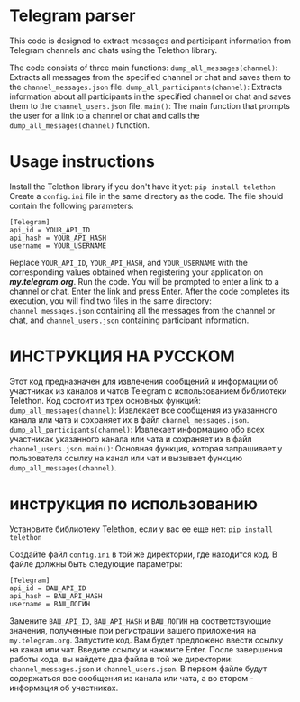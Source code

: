 # Telegram parser
This code is designed to extract messages and participant information from Telegram channels and chats using the Telethon library.

The code consists of three main functions: `dump_all_messages(channel)`: Extracts all messages from the specified channel or chat and saves them to the `channel_messages.json` file. `dump_all_participants(channel)`: Extracts information about all participants in the specified channel or chat and saves them to the `channel_users.json` file. `main()`: The main function that prompts the user for a link to a channel or chat and calls the `dump_all_messages(channel)`
function.
# Usage instructions
Install the Telethon library if you don't have it yet: `pip install telethon`
Create a `config.ini` file in the same directory as the code. The file should contain the following parameters:
```
[Telegram]
api_id = YOUR_API_ID
api_hash = YOUR_API_HASH
username = YOUR_USERNAME
```
Replace `YOUR_API_ID`, `YOUR_API_HASH`, and `YOUR_USERNAME` with the corresponding values obtained when registering your application on ***my.telegram.org***. Run the code. You will be prompted to enter a link to a channel or chat. Enter the link and press Enter. After the code completes its execution, you will find two files in the same directory: `channel_messages.json` containing all the messages from the channel or chat, and `channel_users.json` containing participant information. 


# ИНСТРУКЦИЯ НА РУССКОМ 


Этот код предназначен для извлечения сообщений и информации об участниках из каналов и чатов Telegram с использованием библиотеки Telethon. Код состоит из трех основных функций:
`dump_all_messages(channel)`: Извлекает все сообщения из указанного канала или чата и сохраняет их в файл `channel_messages.json`.
`dump_all_participants(channel)`: Извлекает информацию обо всех участниках указанного канала или чата и сохраняет их в файл `channel_users.json`.
`main()`: Основная функция, которая запрашивает у пользователя ссылку на канал или чат и вызывает функцию `dump_all_messages(channel)`.

# инструкция по использованию
Установите библиотеку Telethon, если у вас ее еще нет:
`pip install telethon`

Создайте файл `config.ini` в той же директории, где находится код. В файле должны быть следующие параметры:
```
[Telegram]
api_id = ВАШ_API_ID
api_hash = ВАШ_API_HASH
username = ВАШ_ЛОГИН
```
Замените `ВАШ_API_ID`, `ВАШ_API_HASH` и `ВАШ_ЛОГИН` на соответствующие значения, полученные при регистрации вашего приложения на `my.telegram.org`.
Запустите код. Вам будет предложено ввести ссылку на канал или чат. Введите ссылку и нажмите Enter.
После завершения работы кода, вы найдете два файла в той же директории: `channel_messages.json` и `channel_users.json`. В первом файле будут содержаться все сообщения из канала или чата, а во втором - информация об участниках.
